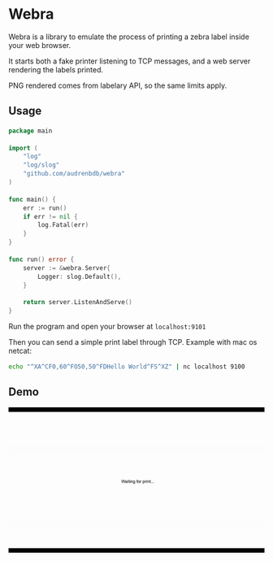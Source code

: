 # Webra

Webra is a library to emulate the process of printing a zebra label inside your web browser.

It starts both a fake printer listening to TCP messages, and a web server rendering the labels printed.

PNG rendered comes from labelary API, so the same limits apply.

## Usage

```go
package main

import (
	"log"
	"log/slog"
	"github.com/audrenbdb/webra"
)

func main() {
	err := run()
	if err != nil {
		log.Fatal(err)
	}
}

func run() error {
	server := &webra.Server{
		Logger: slog.Default(),
	}

	return server.ListenAndServe()
}
```

Run the program and open your browser at `localhost:9101`

Then you can send a simple print label through TCP. Example with mac os netcat:

```bash
echo "^XA^CF0,60^FO50,50^FDHello World^FS^XZ" | nc localhost 9100
```

## Demo

![](https://github.com/audrenbdb/webra/blob/main/demo.gif)
